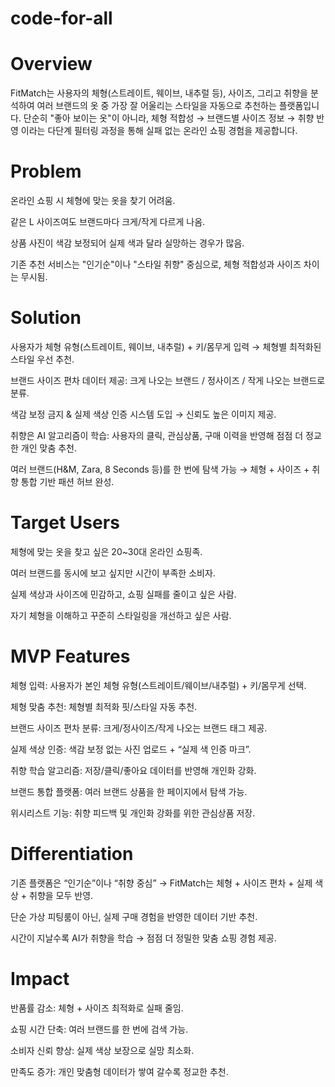 # code-for-all

# Overview

FitMatch는 사용자의 체형(스트레이트, 웨이브, 내추럴 등), 사이즈, 그리고 취향을 분석하여 여러 브랜드의 옷 중 가장 잘 어울리는 스타일을 자동으로 추천하는 플랫폼입니다.
단순히 "좋아 보이는 옷"이 아니라, 체형 적합성 → 브랜드별 사이즈 정보 → 취향 반영 이라는 다단계 필터링 과정을 통해 실패 없는 온라인 쇼핑 경험을 제공합니다.

# Problem

온라인 쇼핑 시 체형에 맞는 옷을 찾기 어려움.

같은 L 사이즈여도 브랜드마다 크게/작게 다르게 나옴.

상품 사진이 색감 보정되어 실제 색과 달라 실망하는 경우가 많음.

기존 추천 서비스는 "인기순"이나 "스타일 취향" 중심으로, 체형 적합성과 사이즈 차이는 무시됨.

# Solution

사용자가 체형 유형(스트레이트, 웨이브, 내추럴) + 키/몸무게 입력 → 체형별 최적화된 스타일 우선 추천.

브랜드 사이즈 편차 데이터 제공: 크게 나오는 브랜드 / 정사이즈 / 작게 나오는 브랜드로 분류.

색감 보정 금지 & 실제 색상 인증 시스템 도입 → 신뢰도 높은 이미지 제공.

취향은 AI 알고리즘이 학습: 사용자의 클릭, 관심상품, 구매 이력을 반영해 점점 더 정교한 개인 맞춤 추천.

여러 브랜드(H&M, Zara, 8 Seconds 등)를 한 번에 탐색 가능 → 체형 + 사이즈 + 취향 통합 기반 패션 허브 완성.

# Target Users

체형에 맞는 옷을 찾고 싶은 20~30대 온라인 쇼핑족.

여러 브랜드를 동시에 보고 싶지만 시간이 부족한 소비자.

실제 색상과 사이즈에 민감하고, 쇼핑 실패를 줄이고 싶은 사람.

자기 체형을 이해하고 꾸준히 스타일링을 개선하고 싶은 사람.

# MVP Features

체형 입력: 사용자가 본인 체형 유형(스트레이트/웨이브/내추럴) + 키/몸무게 선택.

체형 맞춤 추천: 체형별 최적화 핏/스타일 자동 추천.

브랜드 사이즈 편차 분류: 크게/정사이즈/작게 나오는 브랜드 태그 제공.

실제 색상 인증: 색감 보정 없는 사진 업로드 + “실제 색 인증 마크”.

취향 학습 알고리즘: 저장/클릭/좋아요 데이터를 반영해 개인화 강화.

브랜드 통합 플랫폼: 여러 브랜드 상품을 한 페이지에서 탐색 가능.

위시리스트 기능: 취향 피드백 및 개인화 강화를 위한 관심상품 저장.

# Differentiation

기존 플랫폼은 “인기순”이나 “취향 중심” → FitMatch는 체형 + 사이즈 편차 + 실제 색상 + 취향을 모두 반영.

단순 가상 피팅룸이 아닌, 실제 구매 경험을 반영한 데이터 기반 추천.

시간이 지날수록 AI가 취향을 학습 → 점점 더 정밀한 맞춤 쇼핑 경험 제공.

# Impact

반품률 감소: 체형 + 사이즈 최적화로 실패 줄임.

쇼핑 시간 단축: 여러 브랜드를 한 번에 검색 가능.

소비자 신뢰 향상: 실제 색상 보장으로 실망 최소화.

만족도 증가: 개인 맞춤형 데이터가 쌓여 갈수록 정교한 추천.

